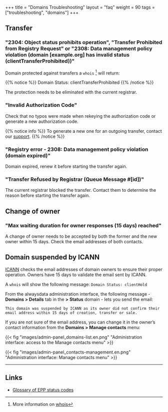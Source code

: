 +++
title = "Domains Troubleshooting"
layout = "faq"
weight = 90
tags = ["troubleshooting", "domains"]
+++

## Transfer

### "2304: Object status prohibits operation", "Transfer Prohibited from Registry Request" or "2308: Data management policy violation (domain [example.org] has invalid status (clientTransferProhibited))"

Domain protected against transfers a `whois` [^1] will return:

{{% notice %}}
Domain Status: clientTransferProhibited
{{% /notice %}}

The protection needs to be eliminated with the current registrar.

### "Invalid Authorization Code"

Check that no typos were made when rekeying the authorization code or generate a new authorization code.

{{% notice info %}}
To generate a new one for an outgoing transfer, contact our [support](https://admin.alwaysdata.com/support/add).
{{% /notice %}}

### "Registry error - 2308: Data management policy violation (domain expired)"

Domain expired, renew it before starting the transfer again.

### "Transfer Refused by Registrar (Queue Message #[id])"

The current registrar blocked the transfer. Contact them to determine the reason before starting the transfer again.

## Change of owner

### "Max waiting duration for owner responses (15 days) reached"

A change of owner needs to be accepted by both the former and the new owner within 15 days. Check the email addresses of both contacts.

## Domain suspended by ICANN

[ICANN](https://www.icann.org) checks the email addresses of domain owners to ensure their proper operation. Owners have 15 days to validate the email sent by ICANN.

A `whois` will show the following message: `Domain Status: clientHold`

From the alwaysdata administration interface, the following message - **Domains > Details** tab in the **> Status** domain - lets you send the email:

```
This domain was suspended by ICANN as its owner did not confirm their email address within 15 days of creation, transfer or sale.
```

If you are not sure of the email address, you can change it in the owner’s contact information from the **Domains > Manage contacts** menu:

{{< fig "images/admin-panel_domains-list.en.png" "Administration interface: access to the Manage contacts menu" >}}

{{< fig "images/admin-panel_contacts-management.en.png" "Administration interface: Manage contacts menu" >}}

---

## Links

- [Glossary of EPP status codes](https://www.icann.org/resources/pages/epp-status-codes-2014-06-16-en)


[^1]: More information on [whois](https://en.wikipedia.org/wiki/WHOIS)
